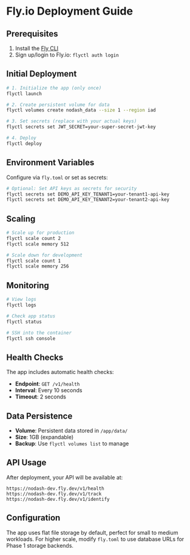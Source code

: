 # Fly.io Deployment Guide

## Prerequisites

1. Install the [Fly CLI](https://fly.io/docs/hands-on/install-flyctl/)
2. Sign up/login to Fly.io: `flyctl auth login`

## Initial Deployment

```bash
# 1. Initialize the app (only once)
flyctl launch

# 2. Create persistent volume for data
flyctl volumes create nodash_data --size 1 --region iad

# 3. Set secrets (replace with your actual keys)
flyctl secrets set JWT_SECRET=your-super-secret-jwt-key

# 4. Deploy
flyctl deploy
```

## Environment Variables

Configure via `fly.toml` or set as secrets:

```bash
# Optional: Set API keys as secrets for security
flyctl secrets set DEMO_API_KEY_TENANT1=your-tenant1-api-key
flyctl secrets set DEMO_API_KEY_TENANT2=your-tenant2-api-key
```

## Scaling

```bash
# Scale up for production
flyctl scale count 2
flyctl scale memory 512

# Scale down for development
flyctl scale count 1
flyctl scale memory 256
```

## Monitoring

```bash
# View logs
flyctl logs

# Check app status
flyctl status

# SSH into the container
flyctl ssh console
```

## Health Checks

The app includes automatic health checks:
- **Endpoint**: `GET /v1/health`
- **Interval**: Every 10 seconds
- **Timeout**: 2 seconds

## Data Persistence

- **Volume**: Persistent data stored in `/app/data/`
- **Size**: 1GB (expandable)
- **Backup**: Use `flyctl volumes list` to manage

## API Usage

After deployment, your API will be available at:
```
https://nodash-dev.fly.dev/v1/health
https://nodash-dev.fly.dev/v1/track
https://nodash-dev.fly.dev/v1/identify
```

## Configuration

The app uses flat file storage by default, perfect for small to medium workloads. For higher scale, modify `fly.toml` to use database URLs for Phase 1 storage backends.